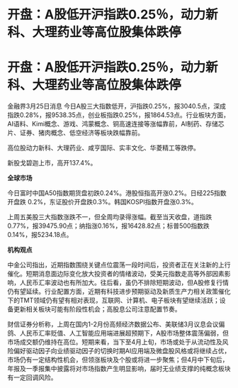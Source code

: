 # 开盘：A股低开沪指跌0.25％，动力新科、大理药业等高位股集体跌停

# 开盘：A股低开沪指跌0.25％，动力新科、大理药业等高位股集体跌停

金融界3月25日消息
今日A股三大指数低开，沪指跌0.25%，报3040.5点，深成指跌0.28%，报9538.35点，创业板指跌0.25%，报1864.53点。行业板块方面，AI语料、Kimi概念、游戏、鸿蒙概念、铜高速连接等涨幅靠前，AI制药、存储芯片、证券、猪肉概念、低空经济等板块跌幅靠前。

高位股动力新科、大理药业、咸亨国际、实丰文化、华菱精工等跌停。

新股戈碧迦上市，高开137.4%。

**全球市场**

今日富时中国A50指数期货盘初跌0.24%。港股恒指高开涨0.2%。日经225指数开盘跌
0.2%，东证股价开盘跌0.3%。韩国KOSPI指数开盘涨0.3%。

上周五美股三大指数涨跌不一，但全周均录得涨幅。截至当天收盘，道指跌0.77%，报39475.90点；纳指涨0.16%，报16428.82点；标普500指数跌0.14%，报5234.18点。

**机构观点**

中金公司指出，近期指数围绕关键点位震荡一段时间后，投资者正在关注新的上行催化。短期消息面边际变化放大投资者的情绪波动，受美元指数走高等外部因素影响，人民币汇率波动也有所加大。往后看，虽仍不排除短期波动，但A股修复行情仍有望延续。行业配置方面，近期有科技进步预期驱动及新质生产力相关政策催化下的TMT领域仍有望有相对表现，互联网、计算机、电子板块有望继续活跃；设备更新相关板块可能有阶段性机会；高股息公司注意配置节奏。

财信证券分析称，上周在国内1-2月份高频经济数据公布、美联储3月议息会议偏鸽、人民币汇率贬值、人工智能应用端进展超预期下，A股市场整体震荡偏弱，但市场成交额仍维持在高位。短期来看，当下至4月上旬，市场或处于从流动性及风险偏好驱动因子向业绩驱动因子的切换时期AI应用端及微盘股风格或将继续占优，市场仍有一定结构性机会，但领涨板块及个股或将进一步聚焦；但4月中下旬后，年报及一季报集中披露将对市场指数产生明显影响，届时无业绩支撑的纯概念板块有一定回调风险。


